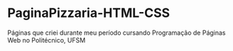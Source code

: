 # PaginaPizzaria-HTML-CSS
Páginas que criei durante meu período cursando Programação de Páginas Web no Politécnico, UFSM
